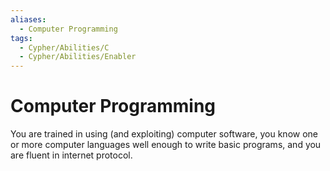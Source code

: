 ```yaml
---
aliases:
  - Computer Programming
tags:
  - Cypher/Abilities/C
  - Cypher/Abilities/Enabler
---
```


# Computer Programming

You are trained in using (and exploiting) computer software, you know one or more computer languages well enough to write basic programs, and you are fluent in internet protocol.
